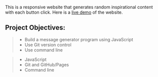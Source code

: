 
This is a responsive website that generates random inspirational content with each button click.
Here is a [live demo](https://vincanger.github.io/coding_projects/mixed-messages/) of the website.

## Project Objectives:

>* Build a message generator program using JavaScript
>* Use Git version control
>* Use command line

>* JavaScript
>* Git and GitHub/Pages
>* Command line
